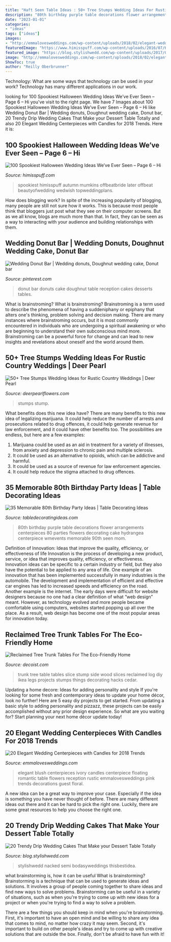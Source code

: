 ```yaml
---
title: "Haft Seen Table Ideas : 50+ Tree Stumps Wedding Ideas For Rustic Country Weddings"
description: "80th birthday purple table decorations flower arrangements centerpieces 80 parties flowers decorating cake hydrangea centerpiece wmevents memorable 90th seen mom"
date: "2023-01-01"
categories:
- "ideas"
tags: ["ideas"]
images:
- "http://emmalovesweddings.com/wp-content/uploads/2018/02/elegant-wedding-centerpiece-with-floating-candles.jpg"
featuredImage: "https://www.himisspuff.com/wp-content/uploads/2016/07/Halloween-Fall-wedding-altar.jpg"
featured_image: "https://blog.stylishwedd.com/wp-content/uploads/2017/06/Dark-Chocolate-Brownie-Salted-Caramel-Floral-Drip-Cake-with-Coconut-and-Pistachio.jpg"
image: "http://emmalovesweddings.com/wp-content/uploads/2018/02/elegant-wedding-centerpiece-with-floating-candles.jpg"
ShowToc: true
author: "Reilly Oberbrunner"
---
```



Technology: What are some ways that technology can be used in your work?
Technology has many different applications in our work.

	

		
looking for 100 Spookiest Halloween Wedding Ideas We’ve Ever Seen – Page 6 – Hi you've visit to the right page. We have 7 Images about 100 Spookiest Halloween Wedding Ideas We’ve Ever Seen – Page 6 – Hi like Wedding Donut Bar | Wedding donuts, Doughnut wedding cake, Donut bar, 20 Trendy Drip Wedding Cakes That Make your Dessert Table Totally and also 20 Elegant Wedding Centerpieces with Candles for 2018 Trends. Here it is:
		
    
## 100 Spookiest Halloween Wedding Ideas We’ve Ever Seen – Page 6 – Hi

<img loading=lazy src="https://www.himisspuff.com/wp-content/uploads/2016/07/Halloween-Fall-wedding-altar.jpg" onerror="this.onerror=null;this.src='https://tse4.mm.bing.net/th?id=OIP.FdfaGoZ6PdXZAuMVoUTxAgHaLH&amp;pid=15.1';" alt="100 Spookiest Halloween Wedding Ideas We’ve Ever Seen – Page 6 – Hi">

_Source: himisspuff.com_

>spookiest himisspuff autumn mumkins offbeatbride later offbeat beautyofwedding wedwish topweddingplans. 

	

How does blogging work?
In spite of the increasing popularity of blogging, many people are still not sure how it works. This is because most people think that bloggers just post what they see on their computer screens. But as we all know, blogs are much more than that. In fact, they can be seen as a way to interacting with your audience and building relationships with them.

    
## Wedding Donut Bar | Wedding Donuts, Doughnut Wedding Cake, Donut Bar

<img loading=lazy src="https://i.pinimg.com/736x/83/cc/47/83cc47ffe4ac955250f4154b4d4a02a4.jpg" onerror="this.onerror=null;this.src='https://tse4.mm.bing.net/th?id=OIP._3_2QYF3mEIidCi0wF5IOAHaJ6&amp;pid=15.1';" alt="Wedding Donut Bar | Wedding donuts, Doughnut wedding cake, Donut bar">

_Source: pinterest.com_

>donut bar donuts cake doughnut table reception cakes desserts tables. 

	

What is brainstroming?
What is brainstroming? Brainstroming is a term used to describe the phenomena of having a suddeniphany or epiphany that alters one's thinking, problem solving and decision making. There are many instances where brainstroming occurs, but it is most commonly encountered in individuals who are undergoing a spiritual awakening or who are beginning to understand their own subconscious mind more. Brainstroming can be a powerful force for change and can lead to new insights and revelations about oneself and the world around them.

    
## 50+ Tree Stumps Wedding Ideas For Rustic Country Weddings | Deer Pearl

<img loading=lazy src="https://www.deerpearlflowers.com/wp-content/uploads/2015/05/Rustic-wedding-ideas-geometric-wedding-centerpieces-with-lights-and-wood.jpg" onerror="this.onerror=null;this.src='https://tse3.mm.bing.net/th?id=OIP.DPHhFdpOuNcByemRTUQcNgHaLI&amp;pid=15.1';" alt="50+ Tree Stumps Wedding Ideas for Rustic Country Weddings | Deer Pearl">

_Source: deerpearlflowers.com_

>stumps stump. 

	

What benefits does this new idea have?
There are many benefits to this new idea of legalizing marijuana. It could help reduce the number of arrests and prosecutions related to drug offences, it could help generate revenue for law enforcement, and it could have other benefits too. The possibilities are endless, but here are a few examples: 
1. Marijuana could be used as an aid in treatment for a variety of illnesses, from anxiety and depression to chronic pain and multiple sclerosis. 
2. It could be used as an alternative to opioids, which can be addictive and harmful. 
3. It could be used as a source of revenue for law enforcement agencies. 
4. It could help reduce the stigma attached to drug offences.

    
## 35 Memorable 80th Birthday Party Ideas | Table Decorating Ideas

<img loading=lazy src="http://wmevents.com/wp-content/uploads/2013/10/Centerpiece-Detail.jpg" onerror="this.onerror=null;this.src='https://tse3.mm.bing.net/th?id=OIP.XTi6z3nq8yAXIWf5pnOCzwHaLH&amp;pid=15.1';" alt="35 Memorable 80th Birthday Party Ideas | Table Decorating Ideas">

_Source: tabledecoratingideas.com_

>80th birthday purple table decorations flower arrangements centerpieces 80 parties flowers decorating cake hydrangea centerpiece wmevents memorable 90th seen mom. 

	

Definition of Innovation: Ideas that improve the quality, efficiency, or effectiveness of life
Innovation is the process of developing a new product, service, or idea that improves quality, efficiency, or effectiveness. Innovation ideas can be specific to a certain industry or field, but they also have the potential to be applied to any area of life. 
One example of an innovation that has been implemented successfully in many industries is the automobile. The development and implementation of efficient and effective car engines has led to increased speeds and efficiency on the road. Another example is the internet. The early days were difficult for website designers because no one had a clear definition of what “web design” meant. However, as technology evolved and more people became comfortable using computers, websites started popping up all over the place. As a result, web design has become one of the most popular areas for innovation today.

    
## Reclaimed Tree Trunk Tables For The Eco-Friendly Home

<img loading=lazy src="http://cdn.decoist.com/wp-content/uploads/2014/05/tree-trunk-slice-table.jpg.jpg" onerror="this.onerror=null;this.src='https://tse1.mm.bing.net/th?id=OIP.oTiRSJw0nljUZsqJg5hzygHaLK&amp;pid=15.1';" alt="Reclaimed Tree Trunk Tables For The Eco-Friendly Home">

_Source: decoist.com_

>trunk tree table tables slice stump side wood slices reclaimed log diy ikea legs projects stumps things decorating hacks cedar. 

	

Updating a home decore: Ideas for adding personality and style
If you're looking for some fresh and contemporary ideas to update your home décor, look no further! Here are 5 easy diy projects to get started. From updating a basic style to adding personality and pizzazz, these projects can be easily accomplished without any prior design experience. So what are you waiting for? Start planning your next home décor update today!

    
## 20 Elegant Wedding Centerpieces With Candles For 2018 Trends

<img loading=lazy src="http://emmalovesweddings.com/wp-content/uploads/2018/02/elegant-wedding-centerpiece-with-floating-candles.jpg" onerror="this.onerror=null;this.src='https://tse1.mm.bing.net/th?id=OIP.AcTaoWZFXH5E9cYihV2ffwHaLI&amp;pid=15.1';" alt="20 Elegant Wedding Centerpieces with Candles for 2018 Trends">

_Source: emmalovesweddings.com_

>elegant blush centerpieces ivory candles centerpiece floating romantic table flowers reception rustic emmalovesweddings pink trends decorations guest floral. 

	

A new idea can be a great way to improve your case. Especially if the idea is something you have never thought of before. There are many different ideas out there and it can be hard to pick the right one. Luckily, there are some great resources to help you choose the right one.

    
## 20 Trendy Drip Wedding Cakes That Make Your Dessert Table Totally

<img loading=lazy src="https://blog.stylishwedd.com/wp-content/uploads/2017/06/Dark-Chocolate-Brownie-Salted-Caramel-Floral-Drip-Cake-with-Coconut-and-Pistachio.jpg" onerror="this.onerror=null;this.src='https://tse3.mm.bing.net/th?id=OIP.u2stHsAvqt5t-pS9DrzuJwHaK5&amp;pid=15.1';" alt="20 Trendy Drip Wedding Cakes That Make your Dessert Table Totally">

_Source: blog.stylishwedd.com_

>stylishwedd nacked semi bodasyweddings thisbestidea. 

	

what brainstorming is, how it can be useful
What is brainstorming?
Brainstorming is a technique that can be used to generate ideas and solutions. It involves a group of people coming together to share ideas and find new ways to solve problems. Brainstorming can be useful in a variety of situations, such as when you're trying to come up with new ideas for a project or when you're trying to find a way to solve a problem.

There are a few things you should keep in mind when you're brainstorming. First, it's important to have an open mind and be willing to share any idea that comes to mind, no matter how crazy it may seem. Second, it's important to build on other people's ideas and try to come up with creative solutions that are outside the box. Finally, don't be afraid to have fun with it!

